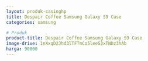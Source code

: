 ```yaml
---
layout: produk-casinghp
title: Despair Coffee Samsung Galaxy S9 Case
categories: samsung

# Produk
product-title: Despair Coffee Samsung Galaxy S9 Case
image-drive: 1nXxqD2Jhd3lTFTmCo5leeS3xTNDz3hAb
harga: 90000
---
```

